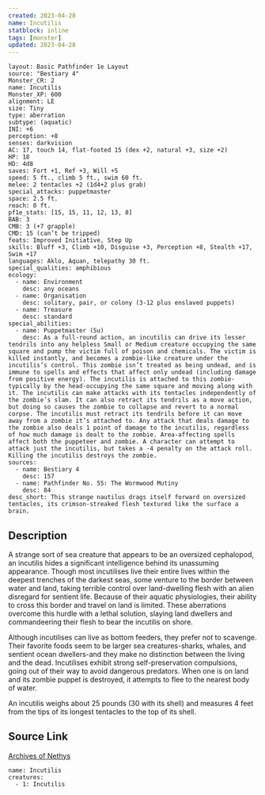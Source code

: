 ```yaml
---
created: 2023-04-28
name: Incutilis
statblock: inline
tags: [monster]
updated: 2023-04-28
---
```

```statblock
layout: Basic Pathfinder 1e Layout
source: "Bestiary 4"
Monster_CR: 2
name: Incutilis
Monster_XP: 600
alignment: LE
size: Tiny
type: aberration
subtype: (aquatic)
INI: +6
perception: +8
senses: darkvision
AC: 17, touch 14, flat-footed 15 (dex +2, natural +3, size +2)
HP: 18
HD: 4d8
saves: Fort +1, Ref +3, Will +5
speed: 5 ft., climb 5 ft., swim 60 ft.
melee: 2 tentacles +2 (1d4+2 plus grab)
special_attacks: puppetmaster
space: 2.5 ft.
reach: 0 ft.
pf1e_stats: [15, 15, 11, 12, 13, 8]
BAB: 3
CMB: 3 (+7 grapple)
CMD: 15 (can’t be tripped)
feats: Improved Initiative, Step Up
skills: Bluff +3, Climb +10, Disguise +3, Perception +8, Stealth +17, Swim +17
languages: Aklo, Aquan, telepathy 30 ft.
special_qualities: amphibious
ecology:
  - name: Environment
    desc: any oceans
  - name: Organisation
    desc: solitary, pair, or colony (3-12 plus enslaved puppets)
  - name: Treasure
    desc: standard
special_abilities:
  - name: Puppetmaster (Su)
    desc: As a full-round action, an incutilis can drive its lesser tendrils into any helpless Small or Medium creature occupying the same square and pump the victim full of poison and chemicals. The victim is killed instantly, and becomes a zombie-like creature under the incutilis’s control. This zombie isn’t treated as being undead, and is immune to spells and effects that affect only undead (including damage from positive energy). The incutilis is attached to this zombie-typically by the head-occupying the same square and moving along with it. The incutilis can make attacks with its tentacles independently of the zombie’s slam. It can also retract its tendrils as a move action, but doing so causes the zombie to collapse and revert to a normal corpse. The incutilis must retract its tendrils before it can move away from a zombie it’s attached to. Any attack that deals damage to the zombie also deals 1 point of damage to the incutilis, regardless of how much damage is dealt to the zombie. Area-affecting spells affect both the puppeteer and zombie. A character can attempt to attack just the incutilis, but takes a -4 penalty on the attack roll. Killing the incutilis destroys the zombie.
sources:
  - name: Bestiary 4
    desc: 157
  - name: Pathfinder No. 55: The Wormwood Mutiny
    desc: 84
desc_short: This strange nautilus drags itself forward on oversized tentacles, its crimson-streaked flesh textured like the surface a brain.
```
## Description
A strange sort of sea creature that appears to be an oversized cephalopod, an incutilis hides a significant intelligence behind its unassuming appearance. Though most incutilises live their entire lives within the deepest trenches of the darkest seas, some venture to the border between water and land, taking terrible control over land-dwelling flesh with an alien disregard for sentient life. Because of their aquatic physiologies, their ability to cross this border and travel on land is limited. These aberrations overcome this hurdle with a lethal solution, slaying land dwellers and commandeering their flesh to bear the incutilis on shore.

Although incutilises can live as bottom feeders, they prefer not to scavenge. Their favorite foods seem to be larger sea creatures-sharks, whales, and sentient ocean dwellers-and they make no distinction between the living and the dead. Incutilises exhibit strong self-preservation compulsions, going out of their way to avoid dangerous predators. When one is on land and its zombie puppet is destroyed, it attempts to flee to the nearest body of water.

An incutilis weighs about 25 pounds (30 with its shell) and measures 4 feet from the tips of its longest tentacles to the top of its shell.
## Source Link
[Archives of Nethys](https://aonprd.com/MonsterDisplay.aspx?ItemName=Incutilis)
```encounter-table
name: Incutilis
creatures:
  - 1: Incutilis
```
